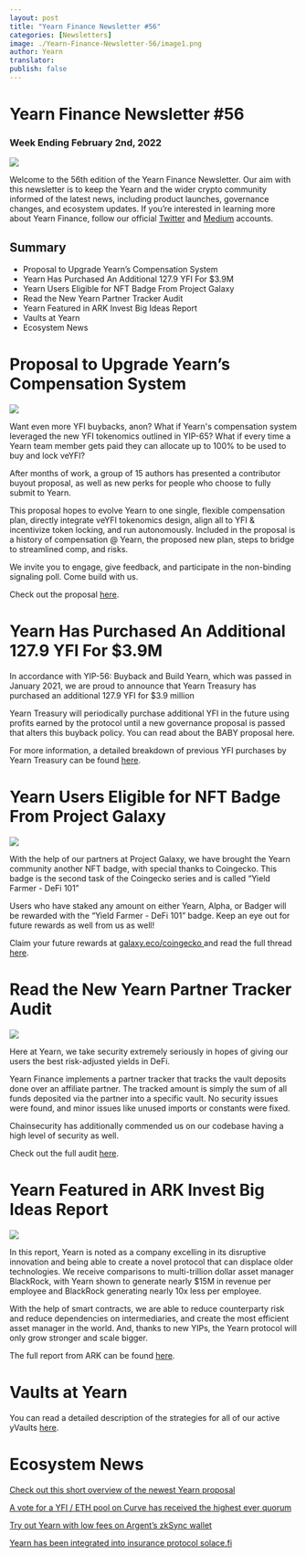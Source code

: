 ```yaml
---
layout: post
title: "Yearn Finance Newsletter #56"
categories: [Newsletters]
image: ./Yearn-Finance-Newsletter-56/image1.png
author: Yearn
translator:
publish: false
---
```


# Yearn Finance Newsletter #56

### Week Ending February 2nd, 2022

![](image1.png)

Welcome to the 56th edition of the Yearn Finance Newsletter. Our aim with this newsletter is to keep the Yearn and the wider crypto community informed of the latest news, including product launches, governance changes, and ecosystem updates. If you’re interested in learning more about Yearn Finance, follow our official [Twitter](https://twitter.com/iearnfinance) and [Medium](https://medium.com/iearn) accounts.

## Summary

- Proposal to Upgrade Yearn’s Compensation System
- Yearn Has Purchased An Additional 127.9 YFI For $3.9M
- Yearn Users Eligible for NFT Badge From Project Galaxy 
- Read the New Yearn Partner Tracker Audit 
- Yearn Featured in ARK Invest Big Ideas Report
- Vaults at Yearn
- Ecosystem News

# Proposal to Upgrade Yearn’s Compensation System

![](image2.png)

Want even more YFI buybacks, anon? What if Yearn's compensation system leveraged the new YFI tokenomics outlined in YIP-65? What if every time a Yearn team member gets paid they can allocate up to 100% to be used to buy and lock veYFI?

After months of work, a group of 15 authors has presented a contributor buyout proposal, as well as new perks for people who choose to fully submit to Yearn.

This proposal hopes to evolve Yearn to one single, flexible compensation plan, directly integrate veYFI tokenomics design, align all to YFI & incentivize token locking, and run autonomously. Included in the proposal is a history of compensation @ Yearn, the proposed new plan, steps to bridge to streamlined comp, and risks.

We invite you to engage, give feedback, and participate in the non-binding signaling poll. Come build with us.

Check out the proposal [here](https://gov.yearn.finance/t/proposal-streamlining-contributor-compensation/12247).



# Yearn Has Purchased An Additional 127.9 YFI For $3.9M


In accordance with YIP-56: Buyback and Build Yearn, which was passed in January 2021, we are proud to announce that Yearn Treasury has purchased an additional 127.9 YFI for $3.9 million

Yearn Treasury will periodically purchase additional YFI in the future using profits earned by the protocol until a new governance proposal is passed that alters this buyback policy. You can read about the BABY proposal here. 

For more information, a detailed breakdown of previous YFI purchases by Yearn Treasury can be found [here](https://gov.yearn.finance/t/yfi-buyback-auctions/10491/3).

# Yearn Users Eligible for NFT Badge From Project Galaxy

![](image3.png)

With the help of our partners at Project Galaxy, we have brought the Yearn community another NFT badge, with special thanks to Coingecko. This badge is the second task of the Coingecko series and is called “Yield Farmer - DeFi 101”

Users who have staked any amount on either Yearn, Alpha, or Badger will be rewarded with the “Yield Farmer - DeFi 101” badge. Keep an eye out for future rewards as well from us as well!

Claim your future rewards at [galaxy.eco/coingecko ](https://twitter.com/ProjectGalaxyHQ/status/1487048124182921220?s=20&t=Z5Z2328-bsM-BNCp9d1KAA) and read the full thread [here](https://twitter.com/ProjectGalaxyHQ/status/1487048124182921220?s=20&t=Z5Z2328-bsM-BNCp9d1KAA).


# Read the New Yearn Partner Tracker Audit

![](image4.png)

Here at Yearn, we take security extremely seriously in hopes of giving our users the best risk-adjusted yields in DeFi.

Yearn Finance implements a partner tracker that tracks the vault deposits done over an affiliate partner. The tracked amount is simply the sum of all funds deposited via the partner into a specific vault. No security issues were found, and minor issues like unused imports or constants were fixed.

Chainsecurity has additionally commended us on our codebase having a high level of security as well.

Check out the full audit [here](https://chainsecurity.com/security-audit/yearn-finance-partner-tracker/).

# Yearn Featured in ARK Invest Big Ideas Report

![](image5.png)

In this report, Yearn is noted as a company excelling in its disruptive innovation and being able to create a novel protocol that can displace older technologies. We receive comparisons to multi-trillion dollar asset manager BlackRock, with Yearn shown to generate nearly $15M in revenue per employee and BlackRock generating nearly 10x less per employee. 

With the help of smart contracts, we are able to reduce counterparty risk and reduce dependencies on intermediaries, and create the most efficient asset manager in the world. And, thanks to new YIPs, the Yearn protocol will only grow stronger and scale bigger. 

The full report from ARK can be found [here](https://research.ark-invest.com/hubfs/1_Download_Files_ARK-Invest/White_Papers/ARK_BigIdeas2022.pdf?hsCtaTracking=217bbc93-a71a-4c2b-9959-0842b6fe301c%7C2653a4d0-af35-42f0-853a-c5f90f002abb).

# Vaults at Yearn

You can read a detailed description of the strategies for all of our active yVaults [here](https://medium.com/yearn-state-of-the-vaults/the-vaults-at-yearn-9237905ffed3).

# Ecosystem News

[Check out this short overview of the newest Yearn proposal](https://twitter.com/0x7d54/status/1487252998023745540)

[A vote for a YFI / ETH pool on Curve has received the highest ever quorum](https://twitter.com/CurveFinance/status/1487764860553371648)

[Try out Yearn with low fees on Argent’s zkSync wallet](https://twitter.com/argentHQ/status/1487014855592849414)

[Yearn has been integrated into insurance protocol solace.fi](https://twitter.com/SolaceFi/status/1486145688291487749?s=20&t=fTfbPYIAOA5xVim5BETQZQ)
